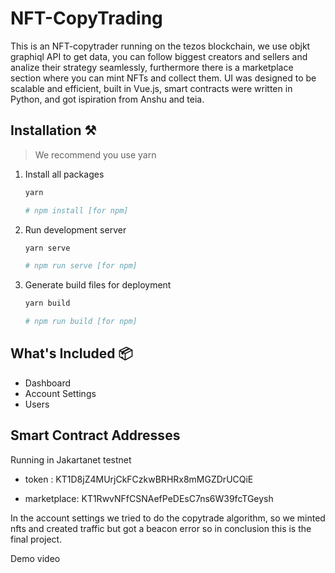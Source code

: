 # NFT-CopyTrading

This is an NFT-copytrader running on the tezos blockchain, we use objkt graphiql API to get data, you can follow biggest creators and sellers and analize their strategy seamlessly, furthermore there is a marketplace section where you can mint NFTs and collect them.
UI was designed to be scalable and efficient, built in Vue.js, smart contracts were written in Python, and got ispiration from Anshu and teia.

## Installation ⚒️

> We recommend you use yarn

1. Install all packages

   ```bash
   yarn

   # npm install [for npm]
   ```

2. Run development server

   ```bash
   yarn serve

   # npm run serve [for npm]
   ```

3. Generate build files for deployment

   ```bash
   yarn build

   # npm run build [for npm]
   ```

## What's Included 📦

- Dashboard
- Account Settings
- Users

## Smart Contract Addresses

Running in Jakartanet testnet

- token : KT1D8jZ4MUrjCkFCzkwBRHRx8mMGZDrUCQiE

- marketplace: KT1RwvNFfCSNAefPeDEsC7ns6W39fcTGeysh

In the account settings we tried to do the copytrade algorithm, so we minted nfts and created traffic but got a beacon error so in conclusion this is the final project.

<a src="https://www.youtube.com/watch?v=Uu2XwYnmgGs"> Demo video </a>
